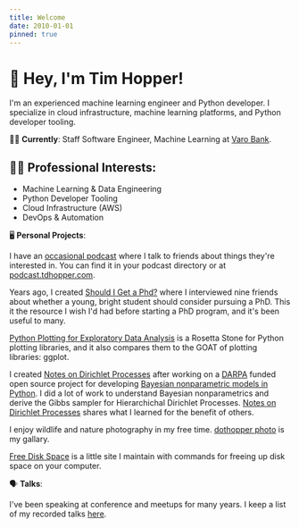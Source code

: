 ```yaml
---
title: Welcome
date: 2010-01-01
pinned: true
---
```


# 👋 Hey, I'm Tim Hopper! 

I'm an experienced machine learning engineer and Python developer. I specialize in cloud infrastructure, machine learning platforms, and Python developer tooling.  

👨‍💻 **Currently**: Staff Software Engineer, Machine Learning at [Varo Bank](https://www.varomoney.com/).

## 👨‍🔬 Professional Interests:
- Machine Learning & Data Engineering
- Python Developer Tooling
- Cloud Infrastructure (AWS)
- DevOps & Automation
  
🖥️ **Personal Projects**: 

I have an [occasional podcast](https://podcast.tdhopper.com) where I talk to friends about things they're interested in. You can find it in your podcast directory or at [podcast.tdhopper.com](https://podcast.tdhopper.com). 

Years ago, I created [Should I Get a Phd?](https://shouldigetaphd.com) where I interviewed nine friends about whether a young, bright student should consider pursuing a PhD. This it the resource I wish I'd had before starting a PhD program, and it's been useful to many.

[Python Plotting for Exploratory Data Analysis](https://pythonplot.com) is a Rosetta Stone for Python plotting libraries, and it also compares them to the GOAT of plotting libraries: ggplot.

I created [Notes on Dirichlet Processes](https://dp.tdhopper.com) after working on a [DARPA](https://www.darpa.mil) funded open source project for developing [Bayesian nonparametric models in Python](http://datamicroscopes.github.io). I did a lot of work to understand Bayesian nonparametrics and derive the Gibbs sampler for Hierarchichal Dirichlet Processes. [Notes on Dirichlet Processes](https://dp.tdhopper.com) shares what I learned for the benefit of others.

I enjoy wildlife and nature photography in my free time. [dothopper photo](https://photos.tdhopper.com) is my gallary. 

[Free Disk Space](https://freespace.tdhopper.com) is a little site I maintain with commands for freeing up disk space on your computer.   

🗣️ **Talks**:

I've been speaking at conference and meetups for many years. I keep a list of my recorded talks [here](http://tdhopper.com/talks/). 
